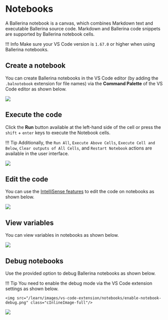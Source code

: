 # Notebooks

A Ballerina notebook is a canvas, which combines Markdown text and executable Ballerina source code. Markdown and Ballerina code snippets are supported by Ballerina notebook cells.

!!! Info
    Make sure your VS Code version is `1.67.0` or higher when using Ballerina notebooks.

## Create a notebook 

You can create Ballerina notebooks in the VS Code editor (by adding the `.balnotebook` extension for file names) via the **Command Palette** of the VS Code editor as shown below.

<img src="/learn/images/vs-code-extension/notebooks/notebook-create.gif" class="cInlineImage-full"/>

## Execute the code

Click the **Run** button available at the left-hand side of the cell or press the `shift` + `enter` keys to execute the Notebook cells. 

!!! Tip
     Additionally, the `Run All`, `Execute Above Cells`, `Execute Cell and Below`, `Clear outputs of All Cells`, and `Restart Notebook` actions are available in the user interface.

<img src="/learn/images/vs-code-extension/notebooks/notebook-code-execution.gif" class="cInlineImage-full"/>

## Edit the code

You can use the [IntelliSense features](https://wso2.com/ballerina/vscode/docs/write-the-code/intellisense/) to edit the code on notebooks as shown below.

<img src="/learn/images/vs-code-extension/notebooks/notebook-code-completion.gif" class="cInlineImage-full"/>

## View variables

You can view variables in notebooks as shown below.

<img src="/learn/images/vs-code-extension/notebooks/notebook-variable-view.gif" class="cInlineImage-full"/>

## Debug notebooks

Use the provided option to debug Ballerina notebooks as shown below.

!!! Tip 
    You need to enable the debug mode via the VS Code extension settings as shown below.

    <img src="/learn/images/vs-code-extension/notebooks/enable-notebook-debug.png" class="cInlineImage-full"/>

<img src="/learn/images/vs-code-extension/notebooks/notebook-debug.gif" class="cInlineImage-full"/>
